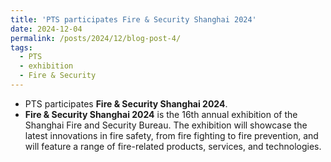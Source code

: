 ```yaml
---
title: 'PTS participates Fire & Security Shanghai 2024'
date: 2024-12-04
permalink: /posts/2024/12/blog-post-4/
tags:
  - PTS
  - exhibition
  - Fire & Security
---
```


- PTS participates **Fire & Security Shanghai 2024**.   
- **Fire & Security Shanghai 2024** is the 16th annual exhibition of the Shanghai Fire and Security Bureau. The exhibition will showcase the latest innovations in fire safety, from fire fighting to fire prevention, and will feature a range of fire-related products, services, and technologies.
